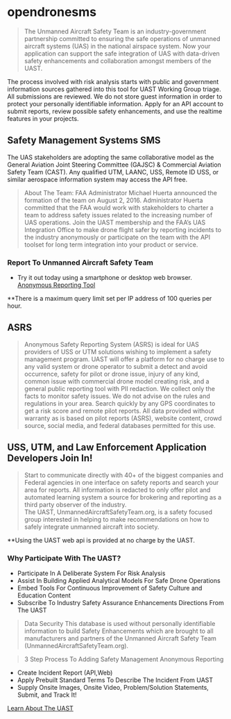 # opendronesms
 
> The Unmanned Aircraft Safety Team is an industry-government partnership committed to ensuring the safe operations of unmanned aircraft systems (UAS) in the national airspace system. Now your application can support the safe integration of UAS with data-driven safety enhancements and collaboration amongst members of the UAST.

The process involved with risk analysis starts with public and government information sources gathered into this tool for UAST Working Group triage. All submissions are reviewed. We do not store guest information in order to protect your personally identifiable information. Apply for an API account to submit reports, review possible safety enhancements, and use the realtime features in your projects.  


## Safety Management Systems SMS

The UAS stakeholders are adopting the same collaborative model as the General Aviation Joint Steering Committee (GAJSC) & Commercial Aviation Safety Team (CAST). Any qualified UTM, LAANC, USS, Remote ID USS, or similar aerospace information system may access the API free.  
 
 >About The Team: 
FAA Administrator Michael Huerta announced the formation of the team on August 2, 2016. Administrator Huerta committed that the FAA would work with stakeholders to charter a team to address safety issues related to the increasing number of UAS operations. Join the UAST membership and the FAA’s UAS Integration Office to make drone flight safer by reporting incidents to the industry anonymously or participate on the team with the API toolset for long term integration into your product or service.

### Report To Unmanned Aircraft Safety Team 


* Try it out today using a smartphone or desktop web browser. [Anonymous Reporting Tool](https://unmannedaircraftsafetyteam.com/new)

**There is a maximum query limit set per IP address of 100 queries per hour.

## ASRS
>Anonymous Safety Reporting System (ASRS) is ideal for UAS providers of USS or UTM solutions wishing to implement a safety management program. UAST will offer a platform for no charge use to any valid system or drone operator to submit a detect and avoid occurrence, safety for pilot or drone issue, injury of any kind, common issue with commercial drone model creating risk, and a general public reporting tool with PII redaction.  We collect only the facts to monitor safety issues.  We do not advise on the rules and regulations in your area. Search quickly by any GPS coordinates to get a risk score and remote pilot reports. All data provided without warranty as is based on pilot reports (ASRS), website content, crowd source, social media, and federal databases permitted for this use.
 
##  USS, UTM, and Law Enforcement Application Developers Join In!
> Start to communicate directly with 40+ of the biggest companies and Federal agencies in one interface on safety reports and search your area for reports.  All information is redacted to only offer pilot and automated learning system a source for brokering and reporting as a third party observer of the industry.  
The UAST, UnmannedAircraftSafetyTeam.org, is a safety focused group interested in helping to make recommendations on how to safely integrate unmanned aircraft into society.  

**Using the UAST web api is provided at no charge by the UAST.

### Why Participate With The UAST?
* Participate In A Deliberate System For Risk Analysis
* Assist In Building Applied Analytical Models For Safe Drone Operations
* Embed Tools For Continuous Improvement of Safety Culture and Education Content
* Subscribe To Industry Safety Assurance Enhancements Directions From The UAST


>Data Security
This database is used without personally identifiable information to build Safety Enhancements which are brought to all manufacturers and partners of the Unmanned Aircraft Safety Team (UnmannedAircraftSafetyTeam.org).

> 3 Step Process To Adding Safety Management Anonymous Reporting
*  Create Incident Report (API,Web)
*  Apply Prebuilt Standard Terms To Describe The Incident From UAST 
*  Supply Onsite Images, Onsite Video, Problem/Solution Statements, Submit, and Track It!
 
[Learn About The UAST](https://unmannedaircraftsafetyteam.org/)
